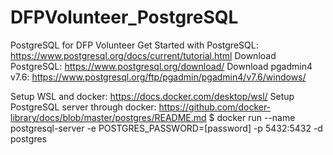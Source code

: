 # DFPVolunteer_PostgreSQL
PostgreSQL for DFP Volunteer
Get Started with PostgreSQL: https://www.postgresql.org/docs/current/tutorial.html
Download PostgreSQL: https://www.postgresql.org/download/
Download pgadmin4 v7.6: https://www.postgresql.org/ftp/pgadmin/pgadmin4/v7.6/windows/

Setup WSL and docker: https://docs.docker.com/desktop/wsl/
Setup PostgreSQL server through docker: https://github.com/docker-library/docs/blob/master/postgres/README.md
	$ docker run --name postgresql-server -e POSTGRES_PASSWORD=[password] -p 5432:5432 -d postgres